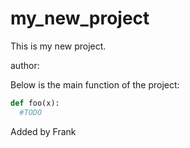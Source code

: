 # my_new_project

This is my new project.

author:

Below is the main function of the project: 

```python
def foo(x):
  #TODO
```

Added by Frank
